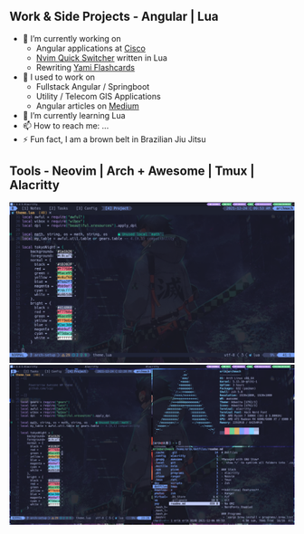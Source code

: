 ## Work & Side Projects - Angular | Lua 
- 🔭 I’m currently working on
  - Angular applications at [Cisco](https://www.cisco.com/c/m/en_us/customer-experience/index.html)
  - [Nvim Quick Switcher](https://github.com/Everduin94/nvim-quick-switcher) written in Lua
  - Rewriting [Yami Flashcards](https://yami-flashcards.dev/)
- 🌳 I used to work on
  - Fullstack Angular / Springboot
  - Utility / Telecom GIS Applications
  - Angular articles on [Medium](https://erxk.medium.com/)
- 🌱 I’m currently learning Lua
- 📫 How to reach me: ...
- ⚡ Fun fact, I am a brown belt in Brazilian Jiu Jitsu

## Tools - Neovim | Arch + Awesome | Tmux | Alacritty
![daily driver](daily-driver.png)
![tiling](tiling-window-manager.png)
